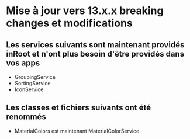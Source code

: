 # Mise à jour vers 13.x.x breaking changes et modifications

## Les services suivants sont maintenant providés inRoot et n'ont plus besoin d'être providés dans vos apps
* GroupingService
* SortingService
* IconService

## Les classes et fichiers suivants ont été renommés
* MaterialColors est maintenant MaterialColorService

